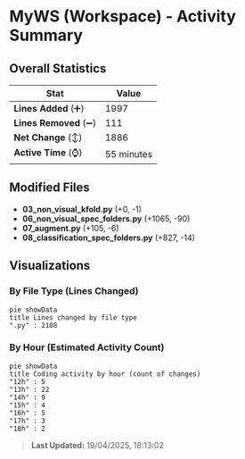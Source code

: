 # MyWS (Workspace) - Activity Summary 

## Overall Statistics

| Stat                   | Value                                                             |
| ---------------------- | ----------------------------------------------------------------- |
| **Lines Added** (➕)   | 1997                                          |
| **Lines Removed** (➖) | 111                                        |
| **Net Change** (↕)    | 1886                |
| **Active Time** (⌚)   | 55 minutes |


## Modified Files
- **03_non_visual_kfold.py** (+0, -1)
- **06_non_visual_spec_folders.py** (+1065, -90)
- **07_augment.py** (+105, -6)
- **08_classification_spec_folders.py** (+827, -14)

## Visualizations

### By File Type (Lines Changed)

```mermaid
pie showData
title Lines changed by file type
".py" : 2108
```

### By Hour (Estimated Activity Count)

```mermaid
pie showData
title Coding activity by hour (count of changes)
"12h" : 5
"13h" : 22
"14h" : 9
"15h" : 4
"16h" : 5
"17h" : 3
"18h" : 2
```


> **Last Updated:** 19/04/2025, 18:13:02